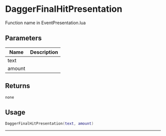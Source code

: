 # DaggerFinalHitPresentation

Function name in EventPresentation.lua

## Parameters

| Name   | Description |
| ------ | ----------- |
| text   |             |
| amount |             |

## Returns

`none`

## Usage

```lua
DaggerFinalHitPresentation(text, amount)
```

---
